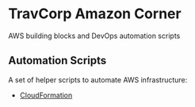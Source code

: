 # TravCorp Amazon Corner
AWS building blocks and DevOps automation scripts

## Automation Scripts
A set of helper scripts to automate AWS infrastructure:
* [CloudFormation](cloud-formation/scripts/)